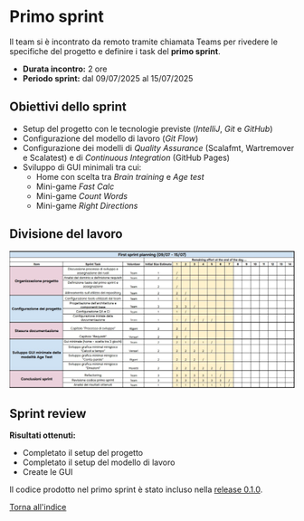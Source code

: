 # Primo sprint

Il team si è incontrato da remoto tramite chiamata Teams per rivedere le specifiche del progetto e definire i
task del **primo sprint**.

- **Durata incontro:** 2 ore
- **Periodo sprint:** dal 09/07/2025 al 15/07/2025

## Obiettivi dello sprint

- Setup del progetto con le tecnologie previste (*IntelliJ*, *Git* e *GitHub*)
- Configurazione del modello di lavoro (*Git Flow*)
- Configurazione dei modelli di *Quality Assurance* (Scalafmt, Wartremover e Scalatest) e di *Continuous Integration*
  (GitHub Pages)
- Sviluppo di GUI minimali tra cui:
    - Home con scelta tra *Brain training* e *Age test*
    - Mini-game *Fast Calc*
    - Mini-game *Count Words*
    - Mini-game *Right Directions*

## Divisione del lavoro

![PrimoSprint](../img/firstSprint.jpg)

## Sprint review

**Risultati ottenuti:**

- Completato il setup del progetto
- Completato il setup del modello di lavoro
- Create le GUI

Il codice prodotto nel primo sprint è stato incluso
nella [release 0.1.0](https://github.com/LorenzoRigoni/PPS-25-BTS/releases/tag/v0.1.0).

[Torna all'indice](../index.md)